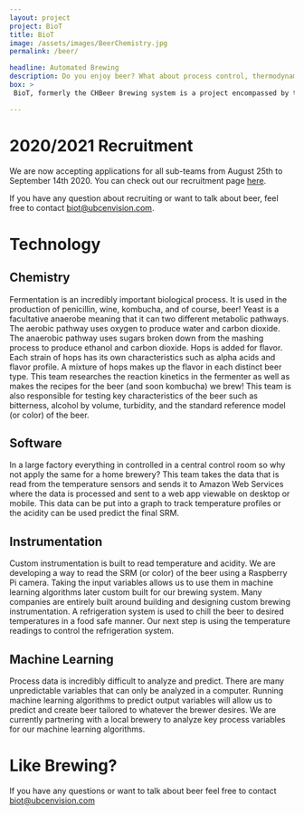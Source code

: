 ```yaml
---
layout: project
project: BioT
title: BioT
image: /assets/images/BeerChemistry.jpg
permalink: /beer/

headline: Automated Brewing
description: Do you enjoy beer? What about process control, thermodynamics and kinetic modelling? Fermentation started in the Bronze Age and is theorized to be the main driver behind the origin of civilization! However, controlling this biological process to achieve the desired beer characteristics challenging to this day. Large breweries have access to sophisticated devices for process control, but what about homebrewers and craft breweries who can’t spend hundreds of thousands of dollars on high-end equipment? This workshop will demonstrate how to build a low-cost device that can monitor and control key process variables such as temperature and pH during the brewing process. Through the Internet of Things, it is possible to access and monitor process variables from anywhere! Come join us and learn how to make great beer from the comfort of your phone. 
box: >
 BioT, formerly the CHBeer Brewing system is a project encompassed by the student organization UBC Envision. The project is based on the idea of ‘The Internet of Things’, and aims to develop craft brewing technologies and to create an automated brewing system with the ability to monitor and control process variables such as temperature and acidity in real-time. We are currently coupling sensors to web servers and developing a mobile app, which would allow operators to remotely view brewing conditions and key control variables. A large focus of our project is the concept that many home-breweries or smaller breweries lack the hundreds of thousands of dollars required for high-end equipment. Through our project, our long-goal is to optimize brewing processes for brewing technologies, to design and implement low-cost data monitoring, and in time, to have our machine learning algorithms be applied to actual breweries to brew the perfect beer.

---
```


# 2020/2021 Recruitment

We are now accepting applications for all sub-teams from August 25th to September 14th 2020. You can check out our recruitment page [here](/recruitment/#BIOT).

If you have any question about recruiting or want to talk about beer, feel free to contact [biot@ubcenvision.com](mailto:biot@ubcenvision.com).

# Technology

## Chemistry
Fermentation is an incredibly important biological process. It is used in the production of penicillin, wine, kombucha, and of course, beer! Yeast is a facultative anaerobe meaning that it can two different metabolic pathways. The aerobic pathway uses oxygen to produce water and carbon dioxide. The anaerobic pathway uses sugars broken down from the mashing process to produce ethanol and carbon dioxide. Hops is added for flavor. Each strain of hops has its own characteristics such as alpha acids and flavor profile. A mixture of hops makes up the flavor in each distinct beer type. This team researches the reaction kinetics in the fermenter as well as makes the recipes for the beer (and soon kombucha) we brew! This team is also responsible for testing key characteristics of the beer such as bitterness, alcohol by volume, turbidity, and the standard reference model (or color) of the beer. 

## Software
In a large factory everything in controlled in a central control room so why not apply the same for a home brewery? This team takes the data that is read from the temperature sensors and sends it to Amazon Web Services where the data is processed and sent to a web app viewable on desktop or mobile. This data can be put into a graph to track temperature profiles or the acidity can be used predict the final SRM. 

## Instrumentation
Custom instrumentation is built to read temperature and acidity. We are developing a way to read the SRM (or color) of the beer using a Raspberry Pi camera. Taking the input variables allows us to use them in machine learning algorithms later custom built for our brewing system. Many companies are entirely built around building and designing custom brewing instrumentation. A refrigeration system is used to chill the beer to desired temperatures in a food safe manner. Our next step is using the temperature readings to control the refrigeration system. 

## Machine Learning
Process data is incredibly difficult to analyze and predict. There are many unpredictable variables that can only be analyzed in a computer. Running machine learning algorithms to predict output variables will allow us to predict and create beer tailored to whatever the brewer desires. We are currently partnering with a local brewery to analyze key process variables for our machine learning algorithms. 

# Like Brewing? 
If you have any questions or want to talk about beer feel free to contact biot@ubcenvision.com
